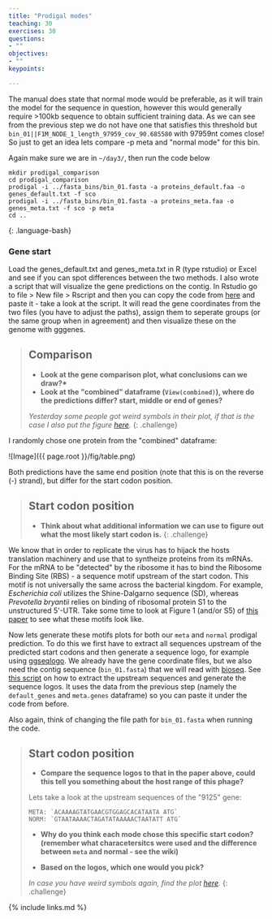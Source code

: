 ```yaml
---
title: "Prodigal modes"
teaching: 30
exercises: 30
questions:
- ""
objectives:
- ""
keypoints:

---
```


The manual does state that normal mode would be preferable, as it will train the model for the sequence in question, however this would generally require >100kb sequence to obtain sufficient training data. As we can see from the previous step we do not have one that satisfies this threshold but `bin_01||F1M_NODE_1_length_97959_cov_90.685580` with 97959nt comes close! So just to get an idea lets compare -p meta and "normal mode" for this bin.

Again make sure we are in `~/day3/`, then run the code below

~~~
mkdir prodigal_comparison
cd prodigal_comparison
prodigal -i ../fasta_bins/bin_01.fasta -a proteins_default.faa -o genes_default.txt -f sco
prodigal -i ../fasta_bins/bin_01.fasta -a proteins_meta.faa -o genes_meta.txt -f sco -p meta
cd ..
~~~
{: .language-bash}

### Gene start

Load the genes_default.txt and genes_meta.txt in R (type rstudio) or Excel and see if you can spot differences between the two methods. I also wrote a script that will visualize the gene predictions on the contig. In Rstudio go to file > New file > Rscript and then you can copy the code from [here](https://github.com/rickbeeloo/day3-data/blob/main/plot_prodigal_comparison.R) and paste it - take a look at the script. It will read the gene coordinates from the two files (you have to adjust the paths), assign them to seperate groups (or the same group when in agreement) and then visualize these on the genome with gggenes.

> ## Comparison
> - __Look at the gene comparison plot, what conclusions can we draw?*__
> - __Look at the "combined" dataframe (`View(combined)`), where do the predictions differ? start, middle or end of genes?__
>
> *Yesterday some people got weird symbols in their plot, if that is the case I also put the figure [here](https://github.com/rickbeeloo/day3-data/blob/main/gene_plot.png).*
{: .challenge}

I randomly chose one protein from the "combined" dataframe:

![Image]({{ page.root }}/fig/table.png)

Both predictions have the same end position (note that this is on the reverse (-) strand), but differ for the start codon position.

> ## Start codon position
> - __Think about what additional information we can use to figure out what the most likely start codon is.__
{: .challenge}

We know that in order to replicate the virus has to hijack the hosts translation machinery and use that to syntheize proteins from its mRNAs. For the mRNA to be "detected" by the ribosome it has to bind the Ribosome Binding Site (RBS) - a sequence motif upstream of the start codon. This motif is not universally the same across the bacterial kingdom. For example, *Escherichia coli* utilizes the Shine-Dalgarno sequence (SD), whereas *Prevotella bryantii* relies on binding of ribosomal protein S1 to the unstructured 5'-UTR. Take some time to look at Figure 1 (and/or S5) of [this paper](https://journals.plos.org/plosone/article?id=10.1371/journal.pone.0022914) to see what these motifs look like.


Now lets generate these motifs plots for both our `meta` and `normal` prodigal prediction. To do this we first have to extract all sequences upstream of the predicted start codons and then generate a sequence logo, for example using [ggseqlogo](https://github.com/omarwagih/ggseqlogo). We already have the gene coordinate files, but we also need the contig sequence (`bin_01.fasta`) that we will read with [bioseq](https://github.com/fkeck/bioseq). See [this script](https://github.com/rickbeeloo/day3-data/blob/main/plot_sequence_logo.R) on how to extract the upstream sequences and generate the sequence logos. It uses the data from the previous step (namely the `default_genes` and `meta.genes` dataframe) so you can paste it under the code from before.

Also again, think of changing the file path for `bin_01.fasta` when running the code.

> ## Start codon position
> - __Compare the sequence logos to that in the paper above, could this tell you something about the host range of this phage?__
>
> Lets take a look at the upstream sequences of the "9125" gene:
>
> ~~~
> META: `ACAAAAGTATGAACGTGGAGCACATAATA ATG`
> NORM: `GTAATAAAACTAGATATAAAAACTAATATT ATG`
> ~~~
>
> - __Why do you think each mode chose this specific start codon? (remember what characetersitcs were used and the difference between `meta` and normal - see the wiki)__
>
> - __Based on the logos, which one would you pick?__
>
> _In case you have weird symbols again, find the plot [here](https://github.com/rickbeeloo/day3-data/blob/main/sequence_logo_comparison.pdf)._
{: .challenge}










{% include links.md %}
